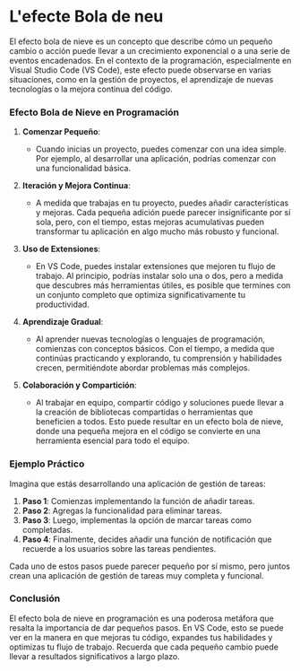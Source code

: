 # L'efecte Bola de neu
El efecto bola de nieve es un concepto que describe cómo un pequeño cambio o acción puede llevar a un crecimiento exponencial o a una serie de eventos encadenados. En el contexto de la programación, especialmente en Visual Studio Code (VS Code), este efecto puede observarse en varias situaciones, como en la gestión de proyectos, el aprendizaje de nuevas tecnologías o la mejora continua del código.

### Efecto Bola de Nieve en Programación

1. **Comenzar Pequeño**:
    * Cuando inicias un proyecto, puedes comenzar con una idea simple. Por ejemplo, al desarrollar una aplicación, podrías comenzar con una funcionalidad básica.

2. **Iteración y Mejora Continua**:
    * A medida que trabajas en tu proyecto, puedes añadir características y mejoras. Cada pequeña adición puede parecer insignificante por sí sola, pero, con el tiempo, estas mejoras acumulativas pueden transformar tu aplicación en algo mucho más robusto y funcional.

3. **Uso de Extensiones**:
   * En VS Code, puedes instalar extensiones que mejoren tu flujo de trabajo. Al principio, podrías instalar solo una o dos, pero a medida que descubres más herramientas útiles, es posible que termines con un conjunto completo que optimiza significativamente tu productividad.

4. **Aprendizaje Gradual**:
   * Al aprender nuevas tecnologías o lenguajes de programación, comienzas con conceptos básicos. Con el tiempo, a medida que continúas practicando y explorando, tu comprensión y habilidades crecen, permitiéndote abordar problemas más complejos.

5. **Colaboración y Compartición**:
   * Al trabajar en equipo, compartir código y soluciones puede llevar a la creación de bibliotecas compartidas o herramientas que beneficien a todos. Esto puede resultar en un efecto bola de nieve, donde una pequeña mejora en el código se convierte en una herramienta esencial para todo el equipo.

### Ejemplo Práctico

Imagina que estás desarrollando una aplicación de gestión de tareas:

1. **Paso 1**: Comienzas implementando la función de añadir tareas.
2. **Paso 2**: Agregas la funcionalidad para eliminar tareas.
3. **Paso 3**: Luego, implementas la opción de marcar tareas como completadas.
4. **Paso 4**: Finalmente, decides añadir una función de notificación que recuerde a los usuarios sobre las tareas pendientes.

Cada uno de estos pasos puede parecer pequeño por sí mismo, pero juntos crean una aplicación de gestión de tareas muy completa y funcional.

### Conclusión

El efecto bola de nieve en programación es una poderosa metáfora que resalta la importancia de dar pequeños pasos. En VS Code, esto se puede ver en la manera en que mejoras tu código, expandes tus habilidades y optimizas tu flujo de trabajo. Recuerda que cada pequeño cambio puede llevar a resultados significativos a largo plazo.
